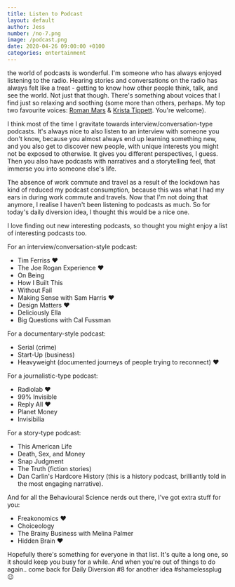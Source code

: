 ```yaml
---
title: Listen to Podcast
layout: default
author: Jess
number: /no-7.png
image: /podcast.png
date: 2020-04-26 09:00:00 +0100
categories: entertainment
---
```


the world of podcasts is wonderful. I'm someone who has always enjoyed listening to the radio. Hearing stories and conversations on the radio has always felt like a treat - getting to know how other people think, talk, and see the world. Not just that though. There's something about voices that I find just so relaxing and soothing (some more than others, perhaps. My top two favourite voices: [Roman Mars](https://99percentinvisible.org/) & [Krista Tippett](https://onbeing.org/). You're welcome).

I think most of the time I gravitate towards interview/conversation-type podcasts. It's always nice to also listen to an interview with someone you don't know, because you almost always end up learning something new, and you also get to discover new people, with unique interests you might not be exposed to otherwise. It gives you different perspectives, I guess. Then you also have podcasts with narratives and a storytelling feel, that immerse you into someone else's life.

The absence of work commute and travel as a result of the lockdown has kind of reduced my podcast consumption, because this was what I had my ears in during work commute and travels. Now that I'm not doing that anymore, I realise I haven't been listening to podcasts as much. So for today's daily diversion idea, I thought this would be a nice one.

I love finding out new interesting podcasts, so thought you might enjoy a list of interesting podcasts too.

For an interview/conversation-style podcast:

- Tim Ferriss ❤️
- The Joe Rogan Experience ❤️
- On Being
- How I Built This
- Without Fail
- Making Sense with Sam Harris ❤️
- Design Matters ❤️
- Deliciously Ella
- Big Questions with Cal Fussman

For a documentary-style podcast:

- Serial (crime)
- Start-Up (business)
- Heavyweight (documented journeys of people trying to reconnect) ❤️

For a journalistic-type podcast:

- Radiolab ❤️
- 99% Invisible
- Reply All ❤️
- Planet Money
- Invisibilia

For a story-type podcast:

- This American Life
- Death, Sex, and Money
- Snap Judgment
- The Truth (fiction stories)
- Dan Carlin's Hardcore History (this is a history podcast, brilliantly told in the most engaging narrative).

And for all the Behavioural Science nerds out there, I've got extra stuff for you:

- Freakonomics ❤️
- Choiceology
- The Brainy Business with Melina Palmer
- Hidden Brain ❤️

Hopefully there's something for everyone in that list. It's quite a long one, so it should keep you busy for a while. And when you're out of things to do again.. come back for Daily Diversion #8 for another idea #shamelessplug 😉
